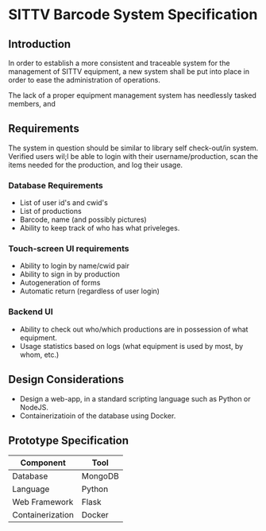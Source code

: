 # SITTV Barcode System Specification

## Introduction
In order to establish a more consistent and traceable system for the management of SITTV equipment, a new system shall be put into place in order to ease the administration of operations.

The lack of a proper equipment management system has needlessly tasked members, and 

## Requirements
The system in question should be similar to library self check-out/in system.
Verified users wil;l be able to login with their username/production, scan the items needed for the production, and log their usage.

### Database Requirements
* List of user id's and cwid's
* List of productions
* Barcode, name (and possibly pictures)
* Ability to keep track of who has what priveleges.
### Touch-screen UI requirements
* Ability to login by name/cwid pair
* Ability to sign in by production 
* Autogeneration of forms
* Automatic return (regardless of user login)
### Backend UI
* Ability to check out who/which productions are in possession of what equipment.
* Usage statistics based on logs (what equipment is used by most, by whom, etc.)

## Design Considerations
* Design a web-app, in a standard scripting language such as Python or NodeJS.
* Containerizatioin of the database using Docker.

## Prototype Specification
| Component        | Tool    |
|------------------|---------|
| Database         | MongoDB |
| Language         | Python  |
| Web Framework    | Flask   |
| Containerization | Docker  |
